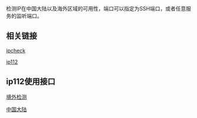 
检测IP在中国大陆以及海外区域的可用性，端口可以指定为SSH端口，或者任意服务的监听端口。

## 相关链接

[ipcheck](https://www.toolsdaquan.com/ipcheck/)

[ip112](https://ip112.cn/)

## ip112使用接口
[境外检测](https://api.52bwg.com/ipcheck/ipcheck.php)

[中国大陆](https://api.ycwxgzs.com/ipcheck/index.php)
